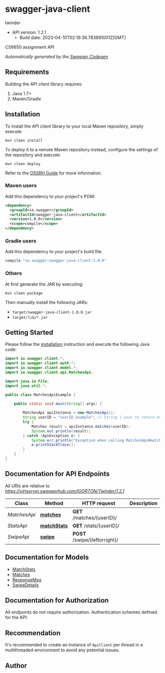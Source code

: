 # swagger-java-client

twinder
- API version: 1.2.1
  - Build date: 2023-04-10T02:19:36.783891001Z[GMT]

CS6650 assignment API


*Automatically generated by the [Swagger Codegen](https://github.com/swagger-api/swagger-codegen)*


## Requirements

Building the API client library requires:
1. Java 1.7+
2. Maven/Gradle

## Installation

To install the API client library to your local Maven repository, simply execute:

```shell
mvn clean install
```

To deploy it to a remote Maven repository instead, configure the settings of the repository and execute:

```shell
mvn clean deploy
```

Refer to the [OSSRH Guide](http://central.sonatype.org/pages/ossrh-guide.html) for more information.

### Maven users

Add this dependency to your project's POM:

```xml
<dependency>
  <groupId>io.swagger</groupId>
  <artifactId>swagger-java-client</artifactId>
  <version>1.0.0</version>
  <scope>compile</scope>
</dependency>
```

### Gradle users

Add this dependency to your project's build file:

```groovy
compile "io.swagger:swagger-java-client:1.0.0"
```

### Others

At first generate the JAR by executing:

```shell
mvn clean package
```

Then manually install the following JARs:

* `target/swagger-java-client-1.0.0.jar`
* `target/lib/*.jar`

## Getting Started

Please follow the [installation](#installation) instruction and execute the following Java code:

```java
import io.swagger.client.*;
import io.swagger.client.auth.*;
import io.swagger.client.model.*;
import io.swagger.client.api.MatchesApi;

import java.io.File;
import java.util.*;

public class MatchesApiExample {

    public static void main(String[] args) {
        
        MatchesApi apiInstance = new MatchesApi();
        String userID = "userID_example"; // String | user to return matches for
        try {
            Matches result = apiInstance.matches(userID);
            System.out.println(result);
        } catch (ApiException e) {
            System.err.println("Exception when calling MatchesApi#matches");
            e.printStackTrace();
        }
    }
}
```

## Documentation for API Endpoints

All URIs are relative to *https://virtserver.swaggerhub.com/IGORTON/Twinder/1.2.1*

Class | Method | HTTP request | Description
------------ | ------------- | ------------- | -------------
*MatchesApi* | [**matches**](docs/MatchesApi.md#matches) | **GET** /matches/{userID}/ | 
*StatsApi* | [**matchStats**](docs/StatsApi.md#matchStats) | **GET** /stats/{userID}/ | 
*SwipeApi* | [**swipe**](docs/SwipeApi.md#swipe) | **POST** /swipe/{leftorright}/ | 

## Documentation for Models

 - [MatchStats](docs/MatchStats.md)
 - [Matches](docs/Matches.md)
 - [ResponseMsg](docs/ResponseMsg.md)
 - [SwipeDetails](docs/SwipeDetails.md)

## Documentation for Authorization

All endpoints do not require authorization.
Authentication schemes defined for the API:

## Recommendation

It's recommended to create an instance of `ApiClient` per thread in a multithreaded environment to avoid any potential issues.

## Author


